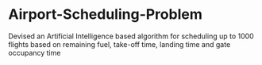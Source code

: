 # Airport-Scheduling-Problem
Devised an Artificial Intelligence based algorithm for scheduling up to 1000 flights based on remaining fuel, take-off time, landing time and gate occupancy time
